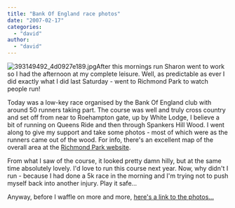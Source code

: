 ```yaml
---
title: "Bank Of England race photos"
date: "2007-02-17"
categories: 
  - "david"
author:
  - "david"
---
```


![393149492_4d0927e189.jpg](/images/2007/393149492_4d0927e189.thumbnail.jpg)After this mornings run Sharon went to work so I had the afternoon at my complete leisure. Well, as predictable as ever I did exactly what I did last Saturday - went to Richmond Park to watch people run!

Today was a low-key race organised by the Bank Of England club with around 50 runners taking part. The course was well and truly cross country and set off from near to Roehampton gate, up by White Lodge, I believe a bit of running on Queens Ride and then through Spankers Hill Wood. I went along to give my support and take some photos - most of which were as the runners came out of the wood. For info, there's an excellent map of the overall area at the [Richmond Park website](http://www.royalparks.gov.uk/parks/richmond_park/).

From what I saw of the course, it looked pretty damn hilly, but at the same time absolutely lovely. I'd love to run this course next year. Now, why didn't I run - because I had done a 5k race in the morning and I'm trying not to push myself back into another injury. Play it safe...

Anyway, before I waffle on more and more, [here's a link to the photos...](http://davidrowe.co.uk/photos/72157594540902967/)
